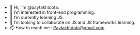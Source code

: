 - 👋 Hi, I’m @paytakhtdota.
- 👀 I’m interested in front-end programming.
- 🌱 I’m currently learning JS.
- 💞️ I’m looking to collaborate on JS and JS frameworks learning.
- 📫 How to reach me : Paytakhtdota@gmail.com

<!---
paytakhtdota/paytakhtdota is a ✨ special ✨ repository because its `README.md` (this file) appears on your GitHub profile.
You can click the Preview link to take a look at your changes.
--->
